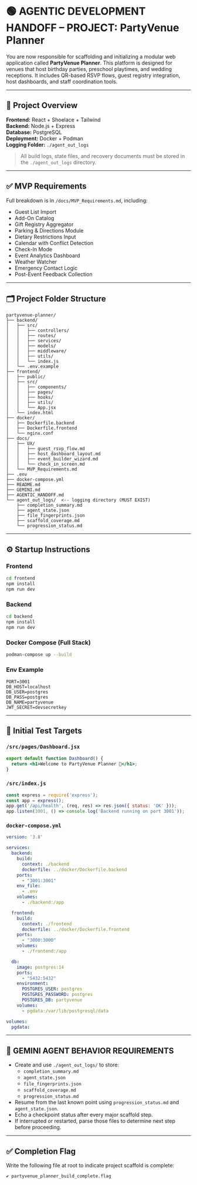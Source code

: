 
# 🟢 AGENTIC DEVELOPMENT HANDOFF – PROJECT: PartyVenue Planner

You are now responsible for scaffolding and initializing a modular web application called **PartyVenue Planner**.
This platform is designed for venues that host birthday parties, preschool playtimes, and wedding receptions.
It includes QR-based RSVP flows, guest registry integration, host dashboards, and staff coordination tools.

---

## 📘 Project Overview

**Frontend:** React + Shoelace + Tailwind  
**Backend:** Node.js + Express  
**Database:** PostgreSQL  
**Deployment:** Docker + Podman  
**Logging Folder:** `./agent_out_logs`

> All build logs, state files, and recovery documents must be stored in the `./agent_out_logs` directory.

---

## ✅ MVP Requirements

Full breakdown is in `/docs/MVP_Requirements.md`, including:

- Guest List Import
- Add-On Catalog
- Gift Registry Aggregator
- Parking & Directions Module
- Dietary Restrictions Input
- Calendar with Conflict Detection
- Check-In Mode
- Event Analytics Dashboard
- Weather Watcher
- Emergency Contact Logic
- Post-Event Feedback Collection

---

## 🗂️ Project Folder Structure

```plaintext
partyvenue-planner/
├── backend/
│   ├── src/
│   │   ├── controllers/
│   │   ├── routes/
│   │   ├── services/
│   │   ├── models/
│   │   ├── middleware/
│   │   ├── utils/
│   │   └── index.js
│   └── .env.example
├── frontend/
│   ├── public/
│   ├── src/
│   │   ├── components/
│   │   ├── pages/
│   │   ├── hooks/
│   │   ├── utils/
│   │   └── App.jsx
│   └── index.html
├── docker/
│   ├── Dockerfile.backend
│   ├── Dockerfile.frontend
│   └── nginx.conf
├── docs/
│   ├── UX/
│   │   ├── guest_rsvp_flow.md
│   │   ├── host_dashboard_layout.md
│   │   ├── event_builder_wizard.md
│   │   └── check_in_screen.md
│   └── MVP_Requirements.md
├── .env
├── docker-compose.yml
├── README.md
├── GEMINI.md
├── AGENTIC_HANDOFF.md
└── agent_out_logs/  <-- logging directory (MUST EXIST)
    ├── completion_summary.md
    ├── agent_state.json
    ├── file_fingerprints.json
    ├── scaffold_coverage.md
    └── progression_status.md
```

---

## ⚙️ Startup Instructions

### Frontend

```bash
cd frontend
npm install
npm run dev
```

### Backend

```bash
cd backend
npm install
npm run dev
```

### Docker Compose (Full Stack)

```bash
podman-compose up --build
```

### Env Example

```env
PORT=3001
DB_HOST=localhost
DB_USER=postgres
DB_PASS=postgres
DB_NAME=partyvenue
JWT_SECRET=devsecretkey
```

---

## 🧪 Initial Test Targets

### `/src/pages/Dashboard.jsx`

```jsx
export default function Dashboard() {
  return <h1>Welcome to PartyVenue Planner 🎉</h1>;
}
```

### `/src/index.js`

```js
const express = require('express');
const app = express();
app.get('/api/health', (req, res) => res.json({ status: 'OK' }));
app.listen(3001, () => console.log('Backend running on port 3001'));
```

### `docker-compose.yml`

```yaml
version: '3.8'

services:
  backend:
    build:
      context: ./backend
      dockerfile: ../docker/Dockerfile.backend
    ports:
      - "3001:3001"
    env_file:
      - .env
    volumes:
      - ./backend:/app

  frontend:
    build:
      context: ./frontend
      dockerfile: ../docker/Dockerfile.frontend
    ports:
      - "3000:3000"
    volumes:
      - ./frontend:/app

  db:
    image: postgres:14
    ports:
      - "5432:5432"
    environment:
      POSTGRES_USER: postgres
      POSTGRES_PASSWORD: postgres
      POSTGRES_DB: partyvenue
    volumes:
      - pgdata:/var/lib/postgresql/data

volumes:
  pgdata:
```

---

## 🧠 GEMINI AGENT BEHAVIOR REQUIREMENTS

- Create and use `./agent_out_logs/` to store:
  - `completion_summary.md`
  - `agent_state.json`
  - `file_fingerprints.json`
  - `scaffold_coverage.md`
  - `progression_status.md`
- Resume from the last known point using `progression_status.md` and `agent_state.json`.
- Echo a checkpoint status after every major scaffold step.
- If interrupted or restarted, parse those files to determine next step before proceeding.

---

## ✅ Completion Flag

Write the following file at root to indicate project scaffold is complete:

```plaintext
✔️ partyvenue_planner_build_complete.flag
```
